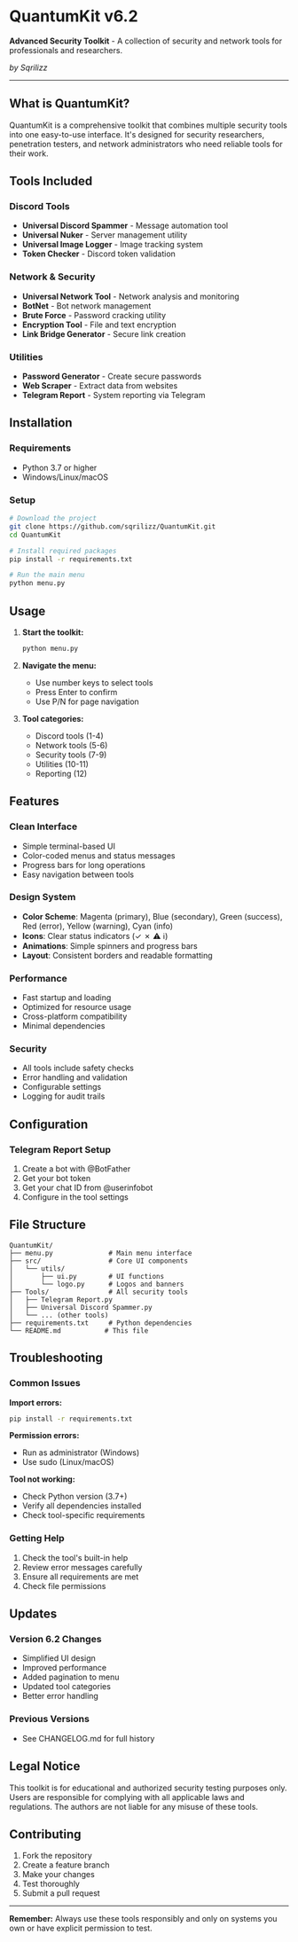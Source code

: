 # QuantumKit v6.2

**Advanced Security Toolkit** - A collection of security and network tools for professionals and researchers.

*by Sqrilizz*

---

## What is QuantumKit?

QuantumKit is a comprehensive toolkit that combines multiple security tools into one easy-to-use interface. It's designed for security researchers, penetration testers, and network administrators who need reliable tools for their work.

## Tools Included

### Discord Tools
- **Universal Discord Spammer** - Message automation tool
- **Universal Nuker** - Server management utility  
- **Universal Image Logger** - Image tracking system
- **Token Checker** - Discord token validation

### Network & Security
- **Universal Network Tool** - Network analysis and monitoring
- **BotNet** - Bot network management
- **Brute Force** - Password cracking utility
- **Encryption Tool** - File and text encryption
- **Link Bridge Generator** - Secure link creation

### Utilities
- **Password Generator** - Create secure passwords
- **Web Scraper** - Extract data from websites
- **Telegram Report** - System reporting via Telegram

## Installation

### Requirements
- Python 3.7 or higher
- Windows/Linux/macOS

### Setup
```bash
# Download the project
git clone https://github.com/sqrilizz/QuantumKit.git
cd QuantumKit

# Install required packages
pip install -r requirements.txt

# Run the main menu
python menu.py
```

## Usage

1. **Start the toolkit:**
   ```bash
   python menu.py
   ```

2. **Navigate the menu:**
   - Use number keys to select tools
   - Press Enter to confirm
   - Use P/N for page navigation

3. **Tool categories:**
   - Discord tools (1-4)
   - Network tools (5-6) 
   - Security tools (7-9)
   - Utilities (10-11)
   - Reporting (12)

## Features

### Clean Interface
- Simple terminal-based UI
- Color-coded menus and status messages
- Progress bars for long operations
- Easy navigation between tools

### Design System
- **Color Scheme**: Magenta (primary), Blue (secondary), Green (success), Red (error), Yellow (warning), Cyan (info)
- **Icons**: Clear status indicators (✓ ✗ ⚠ ℹ)
- **Animations**: Simple spinners and progress bars
- **Layout**: Consistent borders and readable formatting

### Performance
- Fast startup and loading
- Optimized for resource usage
- Cross-platform compatibility
- Minimal dependencies

### Security
- All tools include safety checks
- Error handling and validation
- Configurable settings
- Logging for audit trails

## Configuration

### Telegram Report Setup
1. Create a bot with @BotFather
2. Get your bot token
3. Get your chat ID from @userinfobot
4. Configure in the tool settings
## File Structure

```
QuantumKit/
├── menu.py              # Main menu interface
├── src/                 # Core UI components
│   └── utils/
│       ├── ui.py        # UI functions
│       └── logo.py      # Logos and banners
├── Tools/               # All security tools
│   ├── Telegram Report.py
│   ├── Universal Discord Spammer.py
│   └── ... (other tools)
├── requirements.txt     # Python dependencies
└── README.md           # This file
```

## Troubleshooting

### Common Issues

**Import errors:**
```bash
pip install -r requirements.txt
```

**Permission errors:**
- Run as administrator (Windows)
- Use sudo (Linux/macOS)

**Tool not working:**
- Check Python version (3.7+)
- Verify all dependencies installed
- Check tool-specific requirements

### Getting Help

1. Check the tool's built-in help
2. Review error messages carefully
3. Ensure all requirements are met
4. Check file permissions

## Updates

### Version 6.2 Changes
- Simplified UI design
- Improved performance
- Added pagination to menu
- Updated tool categories
- Better error handling

### Previous Versions
- See CHANGELOG.md for full history

## Legal Notice

This toolkit is for educational and authorized security testing purposes only. Users are responsible for complying with all applicable laws and regulations. The authors are not liable for any misuse of these tools.

## Contributing

1. Fork the repository
2. Create a feature branch
3. Make your changes
4. Test thoroughly
5. Submit a pull request

---

**Remember:** Always use these tools responsibly and only on systems you own or have explicit permission to test. 
